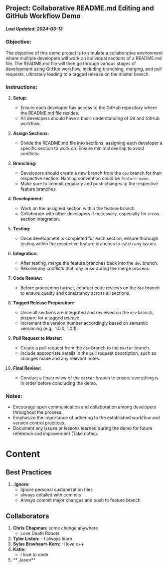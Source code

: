 ## Project: Collaborative README.md Editing and GitHub Workflow Demo
##### Last Updated: 2024-03-13

### Objective:
The objective of this demo project is to simulate a collaborative environment where multiple developers will work on individual sections of a README.md file. The README.md file will then go through various stages of development using GitHub workflow, including branching, merging, and pull requests, ultimately leading to a tagged release on the master branch.

### Instructions:

1. **Setup:**
   - Ensure each developer has access to the GitHub repository where the README.md file resides.
   - All developers should have a basic understanding of Git and GitHub workflow.

2. **Assign Sections:**
   - Divide the README.md file into sections, assigning each developer a specific section to work on. Ensure minimal overlap to avoid conflicts.

3. **Branching:**
   - Developers should create a new branch from the `dev` branch for their respective section. Naming convention could be `feature-name`.
   - Make sure to commit regularly and push changes to the respective feature branches.

4. **Development:**
   - Work on the assigned section within the feature branch.
   - Collaborate with other developers if necessary, especially for cross-section integration.

5. **Testing:**
   - Once development is completed for each section, ensure thorough testing within the respective feature branches to catch any issues.

6. **Integration:**
   - After testing, merge the feature branches back into the `dev` branch.
   - Resolve any conflicts that may arise during the merge process.

7. **Code Review:**
   - Before proceeding further, conduct code reviews on the `dev` branch to ensure quality and consistency across all sections.

8. **Tagged Release Preparation:**
   - Once all sections are integrated and reviewed on the `dev` branch, prepare for a tagged release.
   - Increment the version number accordingly based on semantic versioning (e.g., 1.0.0, 1.0.1).

9. **Pull Request to Master:**
   - Create a pull request from the `dev` branch to the `master` branch.
   - Include appropriate details in the pull request description, such as changes made and any relevant notes.

10. **Final Review:**
    - Conduct a final review of the `master` branch to ensure everything is in order before concluding the demo.

### Notes:
- Encourage open communication and collaboration among developers throughout the process.
- Emphasize the importance of adhering to the established workflow and version control practices.
- Document any issues or lessons learned during the demo for future reference and improvement (Take notes).

# Content

## Best Practices
1. **.ignore:**
    - Ignore personal customization files
    - always detailed with commits
    - Always commit major changes and push to feature branch
## Collaborators
1. **Chris Chapman:** some change anywhere
    - Love Death Robots
1.   **Tyler Liston:**
    - I always learn
1. **Sylas Bravheart-Kern:**
    -I love c++
1. **Katie:**
	- I love to code
1. ** Jasen**
